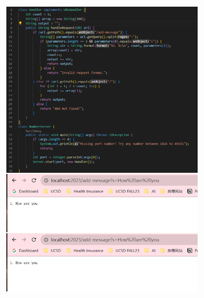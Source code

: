 ![Image](lab-report-2-images/code.png)
![Image](lab-report-2-images/1.png)
![Image](lab-report-2-images/image.png)

